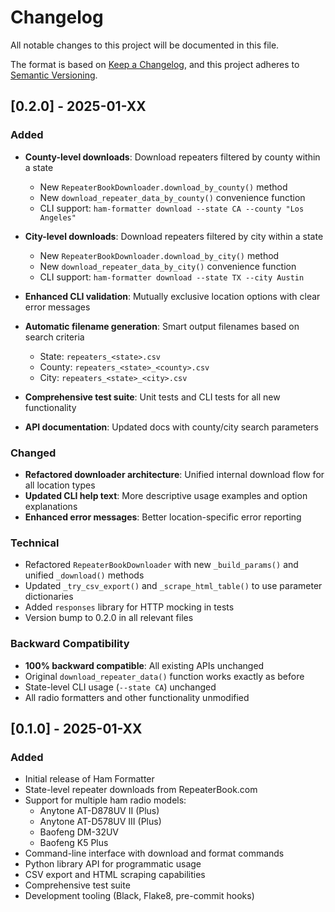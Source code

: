 # Changelog

All notable changes to this project will be documented in this file.

The format is based on [Keep a Changelog](https://keepachangelog.com/en/1.0.0/),
and this project adheres to [Semantic Versioning](https://semver.org/spec/v2.0.0.html).

## [0.2.0] - 2025-01-XX

### Added
- **County-level downloads**: Download repeaters filtered by county within a state
  - New `RepeaterBookDownloader.download_by_county()` method
  - New `download_repeater_data_by_county()` convenience function
  - CLI support: `ham-formatter download --state CA --county "Los Angeles"`

- **City-level downloads**: Download repeaters filtered by city within a state
  - New `RepeaterBookDownloader.download_by_city()` method
  - New `download_repeater_data_by_city()` convenience function
  - CLI support: `ham-formatter download --state TX --city Austin`

- **Enhanced CLI validation**: Mutually exclusive location options with clear error messages
- **Automatic filename generation**: Smart output filenames based on search criteria
  - State: `repeaters_<state>.csv`
  - County: `repeaters_<state>_<county>.csv`
  - City: `repeaters_<state>_<city>.csv`

- **Comprehensive test suite**: Unit tests and CLI tests for all new functionality
- **API documentation**: Updated docs with county/city search parameters

### Changed
- **Refactored downloader architecture**: Unified internal download flow for all location types
- **Updated CLI help text**: More descriptive usage examples and option explanations
- **Enhanced error messages**: Better location-specific error reporting

### Technical
- Refactored `RepeaterBookDownloader` with new `_build_params()` and unified `_download()` methods
- Updated `_try_csv_export()` and `_scrape_html_table()` to use parameter dictionaries
- Added `responses` library for HTTP mocking in tests
- Version bump to 0.2.0 in all relevant files

### Backward Compatibility
- **100% backward compatible**: All existing APIs unchanged
- Original `download_repeater_data()` function works exactly as before
- State-level CLI usage (`--state CA`) unchanged
- All radio formatters and other functionality unmodified

## [0.1.0] - 2025-01-XX

### Added
- Initial release of Ham Formatter
- State-level repeater downloads from RepeaterBook.com
- Support for multiple ham radio models:
  - Anytone AT-D878UV II (Plus)
  - Anytone AT-D578UV III (Plus)
  - Baofeng DM-32UV
  - Baofeng K5 Plus
- Command-line interface with download and format commands
- Python library API for programmatic usage
- CSV export and HTML scraping capabilities
- Comprehensive test suite
- Development tooling (Black, Flake8, pre-commit hooks)
